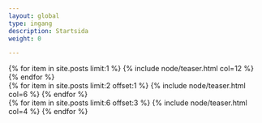 ```yaml
---
layout: global
type: ingang
description: Startsida
weight: 0

---
```


<div class="container-fluid" id="front">

  <div class="row">
    {% for item in site.posts limit:1 %}
      {% include node/teaser.html col=12 %}
    {% endfor %}
  </div>

  <div class="row">
    {% for item in site.posts limit:2 offset:1 %}
      {% include node/teaser.html col=6 %}
    {% endfor %}
  </div>

  <div class="row">
    {% for item in site.posts limit:6 offset:3 %}
      {% include node/teaser.html col=4 %}
    {% endfor %}
  </div>


</div>

